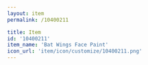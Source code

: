 ```yaml
---
layout: item
permalink: /10400211

title: Item
id: '10400211'
item_name: 'Bat Wings Face Paint'
icon_url: 'item/icon/customize/10400211.png'
---
```


